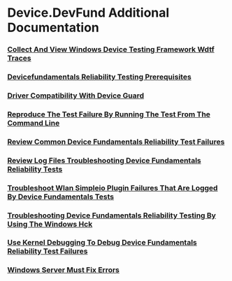 # Device.DevFund Additional Documentation
### [Collect And View Windows Device Testing Framework  Wdtf  Traces](testref/collect-and-view-windows-device-testing-framework--wdtf--traces.md.md)
### [Devicefundamentals Reliability Testing Prerequisites](testref/devicefundamentals-reliability-testing-prerequisites.md.md)
### [Driver Compatibility With Device Guard](testref/driver-compatibility-with-device-guard.md.md)
### [Reproduce The Test Failure By Running The Test From The Command Line](testref/reproduce-the-test-failure-by-running-the-test-from-the-command-line.md.md)
### [Review Common Device Fundamentals Reliability Test Failures](testref/review-common-device-fundamentals-reliability-test-failures.md.md)
### [Review Log Files Troubleshooting Device Fundamentals Reliability Tests](testref/review-log-files-troubleshooting-device-fundamentals-reliability-tests.md.md)
### [Troubleshoot Wlan Simpleio Plugin Failures That Are  Logged By Device Fundamentals Tests](testref/troubleshoot-wlan-simpleio-plugin-failures-that-are--logged-by-device-fundamentals-tests.md.md)
### [Troubleshooting Device Fundamentals Reliability Testing By Using The Windows Hck](testref/troubleshooting-device-fundamentals-reliability-testing-by-using-the-windows-hck.md.md)
### [Use Kernel Debugging To Debug Device Fundamentals Reliability Test Failures](testref/use-kernel-debugging-to-debug-device-fundamentals-reliability-test-failures.md.md)
### [Windows Server Must Fix Errors](testref/windows-server-must-fix-errors.md.md)
